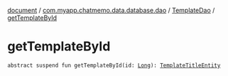 [document](../../index.md) / [com.myapp.chatmemo.data.database.dao](../index.md) / [TemplateDao](index.md) / [getTemplateById](./get-template-by-id.md)

# getTemplateById

`abstract suspend fun getTemplateById(id: `[`Long`](https://kotlinlang.org/api/latest/jvm/stdlib/kotlin/-long/index.html)`): `[`TemplateTitleEntity`](../../com.myapp.chatmemo.data.database.entity/-template-title-entity/index.md)